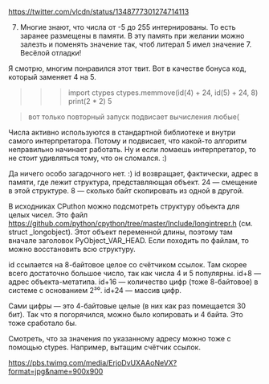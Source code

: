 https://twitter.com/vlcdn/status/1348777301274714113

7. Многие знают, что числа от -5 до 255 интернированы. То есть заранее размещены в памяти.
В эту память при желании можно залезть и поменять значение так, чтоб литерал 5 имел значение 7. Весёлой отладки!

Я смотрю, многим понравился этот твит. Вот в качестве бонуса код, который заменяет 4 на 5.
>>> import ctypes
>>> ctypes.memmove(id(4) + 24, id(5) + 24, 8)
>>> print(2 * 2)
5

> вот только повторный запуск подвисает вычисления любые(

Числа активно используются в стандартной библиотеке и внутри самого интерпретатора. Потому и подвисает, что какой-то алгоритм неправильно начинает работать.
Ну и если ломаешь интерпретатор, то не стоит удивляться тому, что он сломался. :)

Да ничего особо загадочного нет. :)
id возвращает, фактически, адрес в памяти, где лежит структура, представляющая объект. 24 — смещение в этой структуре. 8 — сколько байт скопировать из одной в другой.

В исходниках CPuthon можно подсмотреть структуру объекта для целых чисел. Это файл https://github.com/python/cpython/tree/master/Include/longintrepr.h (см. struct _longobject).
Этот объект переменной длины, поэтому там вначале заголовок PyObject_VAR_HEAD.
Если походить по файлам, то можно восстановить всю структуру.

id ссылается на 8-байтовое целое со счётчиком ссылок. Там скорее всего достаточно большое число, так как числа 4 и 5 популярны.
id+8 — адрес объекта-метатипа.
id+16 — количество цифр (тоже 8-байтовое) в системе с основанием 2³⁰.
id+24 — массив цифр.

Сами цифры — это 4-байтовые целые (в них как раз помещается 30 бит). Так что я погорячился, можно было копировать и 4 байта. Это тоже сработало бы.

Смотреть, что за значения по указанному адресу можно тоже с помощью ctypes.
Например, вытащим счётчик ссылок.

https://pbs.twimg.com/media/ErjoDvUXAAoNeVX?format=jpg&name=900x900

